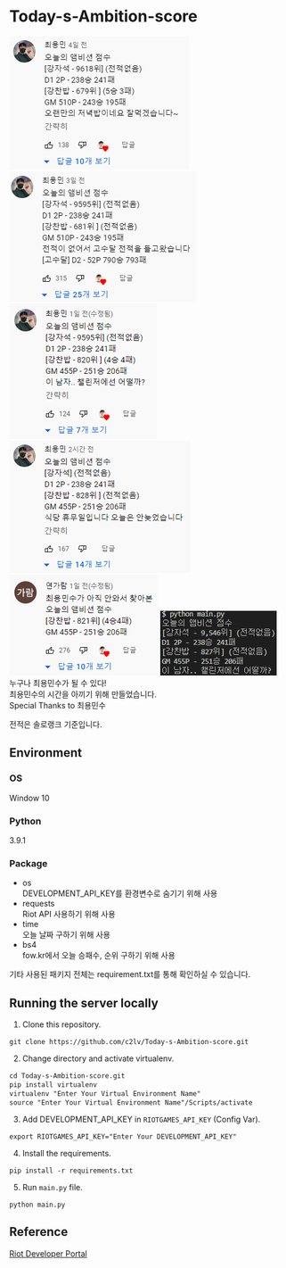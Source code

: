 # Today-s-Ambition-score
![choi_dragon_minsu_comment_0601](imgs/choi_dragon_minsu_comment_0601.png)
![choi_dragon_minsu_comment_0603](imgs/choi_dragon_minsu_comment_0603.png)
![choi_dragon_minsu_comment_0605](imgs/choi_dragon_minsu_comment_0605.png)
![choi_dragon_minsu_comment_0606](imgs/choi_dragon_minsu_comment_0606.png)  
![garam_yeon_minsu_comment_0606](imgs/garam_yeon_comment_0605.png)
![2022-06-06_042113](imgs/2022-06-06_042113.png)  
누구나 최용민수가 될 수 있다!  
최용민수의 시간을 아끼기 위해 만들었습니다.  
Special Thanks to 최용민수

전적은 솔로랭크 기준입니다.

## Environment
### OS  
Window 10
### Python
3.9.1
### Package
* os  
DEVELOPMENT_API_KEY를 환경변수로 숨기기 위해 사용
* requests  
Riot API 사용하기 위해 사용
* time  
오늘 날짜 구하기 위해 사용
* bs4  
fow.kr에서 오늘 승패수, 순위 구하기 위해 사용

기타 사용된 패키지 전체는 requirement.txt를 통해 확인하실 수 있습니다.

## Running the server locally
1. Clone this repository.
```terminal
git clone https://github.com/c2lv/Today-s-Ambition-score.git
```
2. Change directory and activate virtualenv.
```terminal
cd Today-s-Ambition-score.git
pip install virtualenv
virtualenv "Enter Your Virtual Environment Name"
source "Enter Your Virtual Environment Name"/Scripts/activate
```
3. Add DEVELOPMENT_API_KEY in `RIOTGAMES_API_KEY` (Config Var).
```terminal
export RIOTGAMES_API_KEY="Enter Your DEVELOPMENT_API_KEY"
```
4. Install the requirements.
```terminal
pip install -r requirements.txt
```
5. Run `main.py` file.
```terminal
python main.py
```

## Reference

[Riot Developer Portal](https://developer.riotgames.com/)
